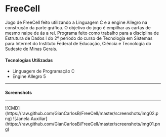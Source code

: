 FreeCell
========

Jogo de FreeCell feito utilizando a Linguagem C e a engine Allegro na construção da parte gráfica.
O objetivo do jogo é empilhar as cartas de mesmo naipe de ás a rei.
Programa feito como trabalho para a disciplina de Estrutura de Dados I do 2º período do curso de Tecnologia em Sistemas para Internet do Instituto Federal de Educação, Ciência e Tecnologia do Sudeste de Minas Gerais.

<h4>Tecnologias Utilizadas</h4>
<ul>
  <li>Linguagem de Programação C</li>
  <li>Engine Allegro 5</li>
</ul>
<hr>
<h4>Screenshots</h4>
<hr>
![CMD](https://raw.github.com/GianCarlosB/FreeCell/master/screenshots/img02.png)
![Janela Auxiliar](https://raw.github.com/GianCarlosB/FreeCell/master/screenshots/img01.png)
